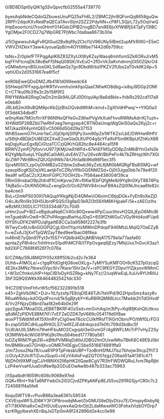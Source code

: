 0/BD8DSpt0yQIK1gSSvQpvcfb02555a4739770

byesAqbNdeCQdoQZbuwsUnuPQ25sFh6L2/ZBMC2jhrBQFonQq8658guQw2RPFr2dqoKXvRedPaQECaTAvv5Ijm2SZZ2PdyNN+cP8FLSQjrL72y5OqVwQtHpEeoortcnU7ros0HmY014GdcDPlBZnvgBD7sni8E6jvXfWlBfjS4TpFy13IBCYgOMjw2F0CDZ7q7WpGRE7PjWbc7da8aa8673b30e

J/5OgwwsuhAgFvRQIGud2Bx8qf9y2CtcI1zV96UNy5IBmt2upM1rRI9G+E5eCVWVZHZkIxY3aw4JyouaQpB/m4OYt88be71442d6b759cc

tsNs+Zr0pIefFTFPqgAplK6Z83ZXyUXWyKZsyWasq6mhfomSZk6ORvJ/vM5bqFFhFtcnqDk38oBeFfSNqQ08SK/XvEuO+2fDvVk3aKvhdmmjGt50ZQkrO4vGMlwbmyvBSUosGKLSdRaeGz7gv9Dbdl6rbzlPKZV2fUbs2aT0vkllK24p+5vphUDx2d3531667ea6f5cf

enR0bEweQDoDMZJfb4181d099eedc64
SSHwqd7lFFxpgJpHKR1Vvvmhv/mkfqoQaaCNfwKO8dbg+ix8qJ9DGp2OMlC+CT1ku0fb31fa3c2b158f9f2
RWYNWa4l2RxgOwDn2mSk9ALQFJ0Df/qulAy/8a6d8kIe+/hibRx292cd117a9e0eb80
JRLb62mX8vBQM9pcKb2jzBIsOQvbdWhM+kmd+ZgXtVdHPwq/++YllQ0a30f3dd434dbdf7
w0nyKek7MOcfIrrXF96NINxQfYeGvZi8IwPVgVkXukFhvoRWMsAdrrKjTuzh+XHWdl5P26BZbI/7lwRhFzeg7emgzep4CRTN0aUnqpWgGkIS0aQs2Kyj2c+rM7Jkaz9X4ynhtQEEvC5066d50d29a37153
WhBSswmG7HJntr1ieCJGjOlpItjSIfIjPy3xm90pZe1WTKZsrLbE/DWHwtRHfVu/S6tjh4BDjkDU8EQXZXwE2oeGla0LKUP04qScYFaIfoP5m9KBplJfZhKcX6RkqDqjyKucEgx8jCiGtzaTCCzjQIKrhQ82bc8e4484ca15f8
BRWVZymPj7tjfon/vU977jKMjUwEtWFd+67khEFMSyDD8pZnMbBYtrGsfsSkKQYgMp0ueyLYGpjNCa0iAKLdvEAVZ7u/26vsW/BbPeFir4k7bZRHqzWh7XGi4cZWF7WrBRmZQlUGjh9Wb74rUfn1a8b96d98f5ec3f5
SjceM05lCLzpOyDhMB2sGZtbtw2s8wb36yZxtL6jMt0bMQRgFBs8l5MQ+wfszavpI6cgKSjOqVKLaetjbTsCZRyVlfIbGQSNMZSd+Oj0t3Jgq0bb7e79e4f209ea9f
wfDaCZcX2AtnFGIPC7GOIH2b+7f584ae438004f39ca
0RmG6nsbaO9p2t4rdf1lCmKpvw2W+fIIKw1EbFQfgMeIbl9Yq9n0XyT8874PqTAjBa5c+Dt/KN50IKoZ+engQc0/Oc6ZfWV84rcxuFB8AzZQlXNiJhcaa6fe82cba4cee3
BxL+t2mkPS030Xl7tAQupYKkglNj/D4QMwUO6oimC6tjqDGk+FyEh9oXeZjDO4cJb/RnI9z3SH5UbrdPSQ5/I3g8pD3kRZl3tS6XM6KHjpakF/5k+zAEOzIhswBzMX/30DLlC71133334d872c70d5
uHmr2uuP+BlZ+eBgduaNq6CV40c80Qxww4PpCuucIttsvH2QILjEpO6MtcBltmTguebWvOw8+9CPvPAngpuBwHujJDqG+6S9fZhWGuCVGy9Hd4odFUp6l0YSf/uDFK2WPDJqfgailtE8CCa3a9586f2227e3fb
W7wyCo6Uv8nGGGPQCgLl0m1YqcHzMWmDPdopF946MtzLMqIQ7OaEZyBh+wZxAJ3jXvfTpQWZayT8ed9ee1bac08f8ea
m46mE7yQbn97Fyt3v15S7+VQblbd4DcjMtBVejA17579a1a77aafa60
apntaZyP8h4cv7nhIHrsvS1pdfhMCFR/tTPpOvgeq6jEzy7MhjUxs7nGvcX3az1bd2XiFC7668f4526f7c076a

6/CZlMp/SRJ8MQ1Y05zX8ff50b2cd2c7e364
0Uhb+A1MOLe/+c1gqRYdOgHjG6oeOXLg+7yMIYSuKMFOOr6cK527p0zcqQ4E2kx3MNz7tkwxGVpc9/v7Kwsr15hr2e/V+rsPC9fEGYZ0pviYlZjkyovWMmCL+W3zCfmkoUHP+HpCIB1xDyHSZRkg+kNy7Fz//2/uqWwEqLXuUvRYUtRIilJ3hF3Q9QSWKkX64644825421dc330

1HCZ0tEVlmFhfvrW5cf562322891b518
e45+ZghVb0NC+DJr+1tLfyzsfp7E8/qDIE46TJh7teVPd/9G2HpxSmz4azy8vR6uaW6dq+kdOQydFncnd/1kSgBjtybY+KuR8lRQM86Ltcc7Mwbb2hTdGHvdf4/Vv2FNjzyD8brd7aa182e64b0e29f
ypzSgoA7MoaOGLzEB8TBKRF4Oz5xd+mrGvhAq/m3tPy+Kql8fjKshQILttkvuq6dMZzPIDVE8BM7tF/7vEFZeDZDK7pV669c054179d0f8ae
woxPT5WdtNfxK15XImRYyCIg0we78clcCUIkffRsfT9iGrtObm/PO/tWf0LrFD38+zspGl59CdHLupRHtOLS7/w6fZJEd4nkqvzd7e0fc709d3bdbc5f
1/c8UkUIlLSMtrn7theHFbuMO2CxgrpbI3eiGvmGF/4g8WFLMcTrP7vHyZ2SytX3MfWb4cWiG61PtKij9o1feu564bed177780a561
IoDZq1RIM7FgbZ6I+kBfbPVM8IqDdtIsUDBG2lmOUxwlMto7BkK8C49E9J0bIfm/BM6kvaG7GH4jt+oOMR7H0EgjvCSbe5516874891ffa0
J/m72osu2Na78/cua81lP9TpFnksbUBP+TzoBnHSfMJ7Isz7bhojw3hcpZfhT3/cGUy42UlcRTlZuvJQupG+hEzV4dIsFvql2QTO01zgzZ06ad51a4f381c471
WjDh0t9XMFzgCJ/HI8NXtI2ll6pHK2IlQae8CgV7R3trFWDWQRuLfvm7ApRjbtLzP4wVvaHUua0/dNw9p2GDuEOwAw8b487b333ac75963

//tSpalbdh16I59fc606c9068e97ed
GQK+fRnI+1hkTa6NfYwbOx2l02CjvdZPKyANFp8EJS5vo291RGSjyrCR0c7c27245681f4a5fe6

6squ5WTV8+rPuvB88a3ea6361c59534
CXVErpsWFSJD6KY3FOP8roodqMuetZbGMUS8eDljvDtzu7E/Omqsy6IxbyNjdTiT8tXNha8xCwZHSUoEuywxAaQrbrDjt2LdaMwxeWO3FohxtVizbOYDrp7kzrKRgyIbeshXEri8qJsDTp0mA9f242896d2e4cc0e98

